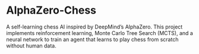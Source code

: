 # AlphaZero-Chess
A self-learning chess AI inspired by DeepMind’s AlphaZero. This project implements reinforcement learning, Monte Carlo Tree Search (MCTS), and a neural network to train an agent that learns to play chess from scratch without human data.
